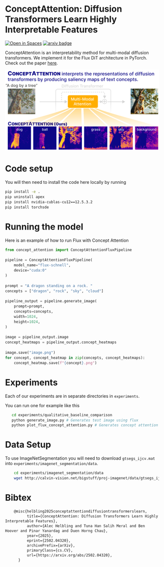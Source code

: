 # ConceptAttention: Diffusion Transformers Learn Highly Interpretable Features
[![Open in Spaces](https://huggingface.co/datasets/huggingface/badges/resolve/main/open-in-hf-spaces-sm-dark.svg)](https://huggingface.co/spaces/helblazer811/ConceptAttention)
[![arxiv badge](https://img.shields.io/badge/arXiv-2502.04320-red)](https://arxiv.org/abs/2502.04320)

ConceptAttention is an interpretability method for multi-modal diffusion transformers. We implement it for the Flux DiT architecture in PyTorch. Check out the paper [here](https://arxiv.org/abs/2502.04320).

<p align="center">
    <img src="teaser.png" alt="Teaser Image" width="800"/>
</p>

# Code setup

You will then need to install the code here locally by running
```bash
pip install -e .
pip uninstall apex
pip install nvidia-cublas-cu12==12.5.3.2
pip install torchsde
```

# Running the model 

Here is an example of how to run Flux with Concept Attention

```python
from concept_attention import ConceptAttentionFluxPipeline

pipeline = ConceptAttentionFluxPipeline(
    model_name="flux-schnell",
    device="cuda:0"
)

prompt = "A dragon standing on a rock. "
concepts = ["dragon", "rock", "sky", "cloud"]

pipeline_output = pipeline.generate_image(
    prompt=prompt,
    concepts=concepts,
    width=1024,
    height=1024,
)

image = pipeline_output.image
concept_heatmaps = pipeline_output.concept_heatmaps

image.save("image.png")
for concept, concept_heatmap in zip(concepts, concept_heatmaps):
    concept_heatmap.save(f"{concept}.png")
```

# Experiments

Each of our experiments are in separate directories in `experiments`. 

You can run one for example like this
```bash
   cd experiments/qualitative_baseline_comparison
   python generate_image.py # Generates test image using flux
   python plot_flux_concept_attention.py # Generates concept attention maps and saves them in results. 
```

# Data Setup
To use ImageNetSegmentation you will need to download `gtsegs_ijcv.mat` into `experiments/imagenet_segmentation/data`. 

```bash
    cd experiments/imagenet_segmentation/data
    wget http://calvin-vision.net/bigstuff/proj-imagenet/data/gtsegs_ijcv.mat
```


# Bibtex

```
    @misc{helbling2025conceptattentiondiffusiontransformerslearn,
          title={ConceptAttention: Diffusion Transformers Learn Highly Interpretable Features}, 
          author={Alec Helbling and Tuna Han Salih Meral and Ben Hoover and Pinar Yanardag and Duen Horng Chau},
          year={2025},
          eprint={2502.04320},
          archivePrefix={arXiv},
          primaryClass={cs.CV},
          url={https://arxiv.org/abs/2502.04320}, 
      }
```
